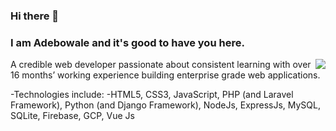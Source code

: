 ### Hi there 👋
### I am Adebowale and it's good to have you here.
<!--
**amadebusuyi/amadebusuyi** is a ✨ _special_ ✨ repository because its `README.md` (this file) appears on your GitHub profile.
-->

<image align="right" src="https://png.pngtree.com/png-vector/20190611/ourmid/pngtree-web-development-illustration-modern-can-be-used-for-landing-pages-web-png-image_1496210.jpg">

A credible web developer passionate about consistent learning with over 16 months’ working experience building enterprise grade web applications. 

-Technologies include:
-HTML5, CSS3, JavaScript, PHP (and Laravel Framework), Python (and Django Framework), NodeJs, ExpressJs, MySQL, SQLite, Firebase, GCP, Vue Js
